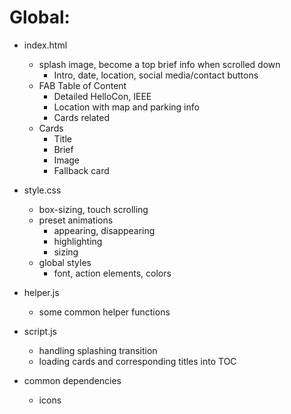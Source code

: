 # Global:
- index.html
    - splash image, become a top brief info when scrolled down
        - Intro, date, location, social media/contact buttons
    - FAB Table of Content
        - Detailed HelloCon, IEEE
        - Location with map and parking info
        - Cards related
    - Cards
        - Title
        - Brief
        - Image
        - Fallback card

- style.css
    - box-sizing, touch scrolling
    - preset animations
        - appearing, disappearing
        - highlighting
        - sizing
    - global styles
        - font, action elements, colors

- helper.js
    - some common helper functions

- script.js
    - handling splashing transition
    - loading cards and corresponding titles into TOC

- common dependencies
    - icons